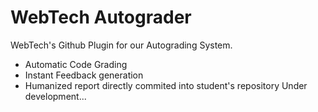 # WebTech Autograder
WebTech's Github Plugin for our Autograding System. 
- Automatic Code Grading
- Instant Feedback generation
- Humanized report directly commited into student's repository
Under development...
